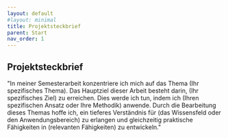 ```yaml
---
layout: default
#layout: minimal
title: Projektsteckbrief
parent: Start
nav_order: 1
---
```


## Projektsteckbrief

"In meiner Semesterarbeit konzentriere ich mich auf das Thema (Ihr spezifisches Thema). Das Hauptziel dieser Arbeit besteht darin, (Ihr spezifisches Ziel) zu erreichen. Dies werde ich tun, indem ich (Ihren spezifischen Ansatz oder Ihre Methodik) anwende. Durch die Bearbeitung dieses Themas hoffe ich, ein tieferes Verständnis für (das Wissensfeld oder den Anwendungsbereich) zu erlangen und gleichzeitig praktische Fähigkeiten in (relevanten Fähigkeiten) zu entwickeln."
